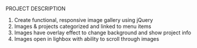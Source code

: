 PROJECT DESCRIPTION

1. Create functional, responsive image gallery using jQuery
2. Images & projects categorized and linked to menu items
3. Images have overlay effect to change background and show project info
4. Images open in lighbox with ability to scroll through images

